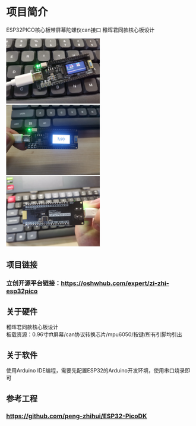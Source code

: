 # 项目简介
ESP32PICO核心板带屏幕陀螺仪can接口 稚晖君同款核心板设计

<img src=picture/tutKZeWkCPxmUiokY13xDGdzaERSxeUoljtFMO6q.jpeg width=50% />
<img src=picture/rAjeOUIUV4ojZ2qYg9ZA3k2tszpTicENNBQ7ZNQd.jpeg width=50% />
<img src=picture/nwWH2CwidCzoKithG4hDerqsduGiidVHhr9lKIID.jpeg width=50% />

## 项目链接
### 立创开源平台链接：https://oshwhub.com/expert/zi-zhi-esp32pico
## 关于硬件
稚晖君同款核心板设计<br>
板载资源：0.96寸tft屏幕/can协议转换芯片/mpu6050/按键/所有引脚均引出<br>
## 关于软件
使用Arduino IDE编程，需要先配置ESP32的Arduino开发环境，使用串口烧录即可
## 参考工程
### https://github.com/peng-zhihui/ESP32-PicoDK

